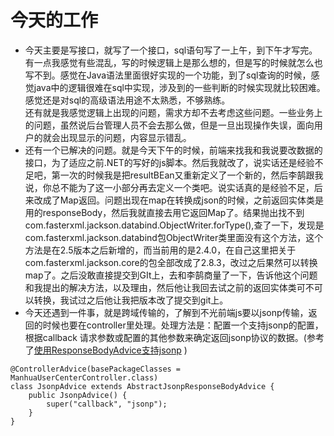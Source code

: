 # 今天的工作  
+ 今天主要是写接口，就写了一个接口，sql语句写了一上午，到下午才写完。  
有一点我感觉有些混乱，写的时候逻辑上是那么想的，但是写的时候就怎么也写不到。感觉在Java语法里面很好实现的一个功能，到了sql查询的时候，感觉java中的逻辑很难在sql中实现，涉及到的一些判断的时候实现就比较困难。感觉还是对sql的高级语法用途不太熟悉，不够熟练。   
还有就是我感觉逻辑上出现的问题，需求方却不去考虑这些问题。一些业务上的问题，虽然说后台管理人员不会去那么做，但是一旦出现操作失误，面向用户的就会出现显示的问题，内容显示错乱。   
+ 还有一个已解决的问题。就是今天下午的时候，前端来找我和我说要改数据的接口，为了适应之前.NET的写好的js脚本。然后我就改了，说实话还是经验不足吧，第一次的时候我是把resultBEan又重新定义了一个新的，然后李鹄跟我说，你总不能为了这一小部分再去定义一个类吧。说实话真的是经验不足，后来改成了Map返回。问题出现在map在转换成json的时候，之前返回实体类是用的responseBody，然后我就直接去用它返回Map了。结果抛出找不到com.fasterxml.jackson.databind.ObjectWriter.forType(),查了一下，发现是com.fasterxml.jackson.databind包ObjectWriter类里面没有这个方法，这个方法是在2.5版本之后新增的，而当前用的是2.4.0，在自己这里把关于com.fasterxml.jackson.core的包全部改成了2.8.3，改过之后果然可以转换map了。之后没敢直接提交到GIt上，去和李鹄商量了一下，告诉他这个问题和我提出的解决方法，以及理由，然后他让我回去试之前的返回实体类可不可以转换，我试过之后他让我把版本改了提交到git上。  
+ 今天还遇到一件事，就是跨域传输的，了解到不光前端js要以jsonp传输，返回的时候也要在controller里处理。处理方法是：配置一个支持jsonp的配置，根据callback 请求参数或配置的其他参数来确定返回jsonp协议的数据。(参考了[使用ResponseBodyAdvice支持jsonp](http://m635674608.iteye.com/blog/2266180 "link
") )
```
@ControllerAdvice(basePackageClasses = ManhuaUserCenterController.class)
class JsonpAdvice extends AbstractJsonpResponseBodyAdvice {
	public JsonpAdvice() {
		super("callback", "jsonp");
	}
}
```
